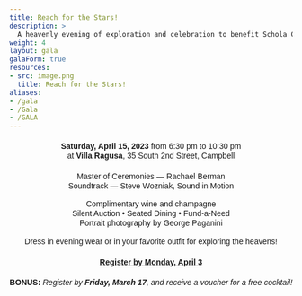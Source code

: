 ```yaml
---
title: Reach for the Stars!
description: >
  A heavenly evening of exploration and celebration to benefit Schola Cantorum
weight: 4
layout: gala
galaForm: true
resources:
- src: image.png
  title: Reach for the Stars!
aliases:
- /gala
- /Gala
- /GALA
---
```


<div style="line-height:1.2;text-align:center;font-family:sans-serif">
<div style="white-space:pre-line;margin-top:1.25rem"
><b>Saturday, April 15, 2023</b> from&nbsp;6:30&nbsp;pm&nbsp;to&nbsp;10:30&nbsp;pm
at <b>Villa Ragusa</b>, 35&nbsp;South&nbsp;2nd&nbsp;Street,&nbsp;Campbell</div>
<div style="margin-top:1.25rem">
  Master of Ceremonies &mdash; Rachael&nbsp;Berman<br>
  Soundtrack &mdash; Steve Wozniak, Sound&nbsp;in&nbsp;Motion
</div>
<div style="margin-top:1rem">
Complimentary wine and champagne<br>
Silent Auction • Seated Dining • Fund-a-Need<br>
Portrait photography by George Paganini</div>
<div style="margin-top:1rem"
>Dress in evening wear or in your favorite outfit for exploring the heavens!
</div>
<div style="font-weight:bold;margin-top:1.25rem">
  <a href="#register">Register by Monday, April 3</a>
</div>
  <div style="margin-top:1.25rem"><b>BONUS:</b> <i>Register by <b>Friday, March 17</b>,
    and receive a voucher for a free cocktail!</i>
</div>
